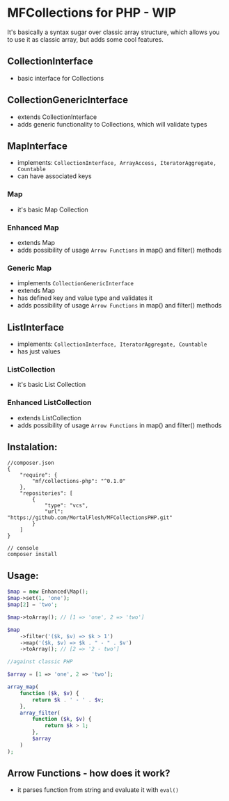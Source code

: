 # MFCollections for PHP - WIP
It's basically a syntax sugar over classic array structure, which allows you to use it as classic array, but adds some cool features.

## CollectionInterface
- basic interface for Collections


## CollectionGenericInterface
- extends CollectionInterface
- adds generic functionality to Collections, which will validate types


## MapInterface
- implements: `CollectionInterface, ArrayAccess, IteratorAggregate, Countable`
- can have associated keys

### Map
- it's basic Map Collection

### Enhanced Map
- extends Map
- adds possibility of usage `Arrow Functions` in map() and filter() methods

### Generic Map
- implements `CollectionGenericInterface`
- extends Map
- has defined key and value type and validates it
- adds possibility of usage `Arrow Functions` in map() and filter() methods


## ListInterface
- implements: `CollectionInterface, IteratorAggregate, Countable`
- has just values

### ListCollection
- it's basic List Collection

### Enhanced ListCollection
- extends ListCollection
- adds possibility of usage `Arrow Functions` in map() and filter() methods


## Instalation:
```
//composer.json
{
    "require": {
        "mf/collections-php": "^0.1.0"
    },
    "repositories": [
        {
            "type": "vcs",
            "url":  "https://github.com/MortalFlesh/MFCollectionsPHP.git"
        }
    ]
}

// console
composer install
```


## Usage:
```php
$map = new Enhanced\Map();
$map->set(1, 'one');
$map[2] = 'two';

$map->toArray(); // [1 => 'one', 2 => 'two']

$map
    ->filter('($k, $v) => $k > 1')
    ->map('($k, $v) => $k . " - " . $v')
    ->toArray(); // [2 => '2 - two']

//against classic PHP

$array = [1 => 'one', 2 => 'two'];

array_map(
    function ($k, $v) {
        return $k . ' - ' . $v;
    }, 
    array_filter(
        function ($k, $v) {
            return $k > 1;
        },
        $array
    )
);
```


## Arrow Functions - how does it work?
- it parses function from string and evaluate it with `eval()`

